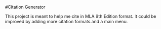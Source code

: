 #Citation Generator

This project is meant to help me cite in MLA 9th Edition format. It could be improved by adding more citation formats and a main menu.
